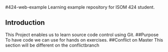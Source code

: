 #424-web-example
Learning example repository for ISOM 424 student.
## Introduction
This Project enables us to learn source code control using Git. 
##Purpose
To have code we can use for hands on exercises. 
##Conflict on Master
This section will be different on the conflictbranch
 